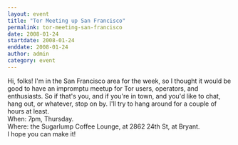 ```yaml
---
layout: event
title: "Tor Meeting up San Francisco"
permalink: tor-meeting-san-francisco
date: 2008-01-24
startdate: 2008-01-24
enddate: 2008-01-24
author: admin
category: event
---
```


Hi, folks! I'm in the San Francisco area for the week, so I thought it would be good to have an impromptu meetup for Tor users, operators, and enthusiasts. So if that's you, and if you're in town, and you'd like to chat, hang out, or whatever, stop on by. I'll try to hang around for a couple of hours at least.  
When: 7pm, Thursday.  
Where: the Sugarlump Coffee Lounge, at 2862 24th St, at Bryant.  
I hope you can make it!

